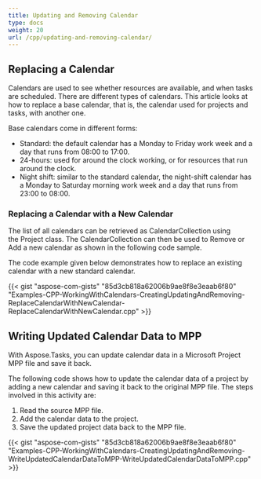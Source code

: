 ```yaml
---
title: Updating and Removing Calendar
type: docs
weight: 20
url: /cpp/updating-and-removing-calendar/
---
```


## **Replacing a Calendar**
Calendars are used to see whether resources are available, and when tasks are scheduled. There are different types of calendars. This article looks at how to replace a base calendar, that is, the calendar used for projects and tasks, with another one.

Base calendars come in different forms:

- Standard: the default calendar has a Monday to Friday work week and a day that runs from 08:00 to 17:00.
- 24-hours: used for around the clock working, or for resources that run around the clock.
- Night shift: similar to the standard calendar, the night-shift calendar has a Monday to Saturday morning work week and a day that runs from 23:00 to 08:00.
### **Replacing a Calendar with a New Calendar**
The list of all calendars can be retrieved as CalendarCollection using the Project class. The CalendarCollection can then be used to Remove or Add a new calendar as shown in the following code sample.

The code example given below demonstrates how to replace an existing calendar with a new standard calendar.

{{< gist "aspose-com-gists" "85d3cb818a62006b9ae8f8e3eaab6f80" "Examples-CPP-WorkingWithCalendars-CreatingUpdatingAndRemoving-ReplaceCalendarWithNewCalendar-ReplaceCalendarWithNewCalendar.cpp" >}}
## **Writing Updated Calendar Data to MPP**
With Aspose.Tasks, you can update calendar data in a Microsoft Project MPP file and save it back.

The following code shows how to update the calendar data of a project by adding a new calendar and saving it back to the original MPP file. The steps involved in this activity are:

1. Read the source MPP file.
2. Add the calendar data to the project.
3. Save the updated project data back to the MPP file.

{{< gist "aspose-com-gists" "85d3cb818a62006b9ae8f8e3eaab6f80" "Examples-CPP-WorkingWithCalendars-CreatingUpdatingAndRemoving-WriteUpdatedCalendarDataToMPP-WriteUpdatedCalendarDataToMPP.cpp" >}}
